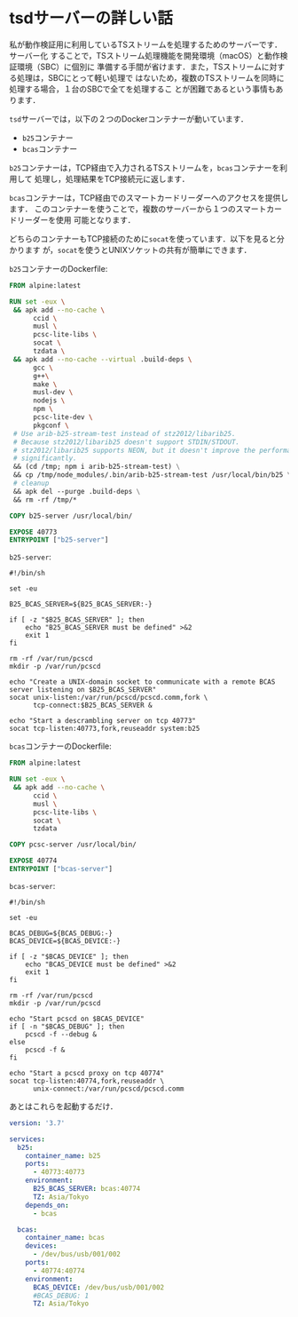# tsdサーバーの詳しい話

私が動作検証用に利用しているTSストリームを処理するためのサーバーです．サーバー化
することで，TSストリーム処理機能を開発環境（macOS）と動作検証環境（SBC）に個別に
準備する手間が省けます．また，TSストリームに対する処理は，SBCにとって軽い処理で
はないため，複数のTSストリームを同時に処理する場合，１台のSBCで全てを処理するこ
とが困難であるという事情もあります．

`tsd`サーバーでは，以下の２つのDockerコンテナーが動いています．

* `b25`コンテナー
* `bcas`コンテナー

`b25`コンテナーは，TCP経由で入力されるTSストリームを，`bcas`コンテナーを利用して
処理し，処理結果をTCP接続元に返します．

`bcas`コンテナーは，TCP経由でのスマートカードリーダーへのアクセスを提供します．
このコンテナーを使うことで，複数のサーバーから１つのスマートカードリーダーを使用
可能となります．

どちらのコンテナーもTCP接続のために`socat`を使っています．以下を見ると分かります
が，`socat`を使うとUNIXソケットの共有が簡単にできます．

`b25`コンテナーのDockerfile:

```Dockerfile
FROM alpine:latest

RUN set -eux \
 && apk add --no-cache \
      ccid \
      musl \
      pcsc-lite-libs \
      socat \
      tzdata \
 && apk add --no-cache --virtual .build-deps \
      gcc \
      g++\
      make \
      musl-dev \
      nodejs \
      npm \
      pcsc-lite-dev \
      pkgconf \
 # Use arib-b25-stream-test instead of stz2012/libarib25.
 # Because stz2012/libarib25 doesn't support STDIN/STDOUT.
 # stz2012/libarib25 supports NEON, but it doesn't improve the performance
 # significantly.
 && (cd /tmp; npm i arib-b25-stream-test) \
 && cp /tmp/node_modules/.bin/arib-b25-stream-test /usr/local/bin/b25 \
 # cleanup
 && apk del --purge .build-deps \
 && rm -rf /tmp/*

COPY b25-server /usr/local/bin/

EXPOSE 40773
ENTRYPOINT ["b25-server"]
```

`b25-server`:

```shell
#!/bin/sh

set -eu

B25_BCAS_SERVER=${B25_BCAS_SERVER:-}

if [ -z "$B25_BCAS_SERVER" ]; then
    echo "B25_BCAS_SERVER must be defined" >&2
    exit 1
fi

rm -rf /var/run/pcscd
mkdir -p /var/run/pcscd

echo "Create a UNIX-domain socket to communicate with a remote BCAS server listening on $B25_BCAS_SERVER"
socat unix-listen:/var/run/pcscd/pcscd.comm,fork \
      tcp-connect:$B25_BCAS_SERVER &

echo "Start a descrambling server on tcp 40773"
socat tcp-listen:40773,fork,reuseaddr system:b25
```

`bcas`コンテナーのDockerfile:

```Dockerfile
FROM alpine:latest

RUN set -eux \
 && apk add --no-cache \
      ccid \
      musl \
      pcsc-lite-libs \
      socat \
      tzdata

COPY pcsc-server /usr/local/bin/

EXPOSE 40774
ENTRYPOINT ["bcas-server"]
```

`bcas-server`:

```shell
#!/bin/sh

set -eu

BCAS_DEBUG=${BCAS_DEBUG:-}
BCAS_DEVICE=${BCAS_DEVICE:-}

if [ -z "$BCAS_DEVICE" ]; then
    echo "BCAS_DEVICE must be defined" >&2
    exit 1
fi

rm -rf /var/run/pcscd
mkdir -p /var/run/pcscd

echo "Start pcscd on $BCAS_DEVICE"
if [ -n "$BCAS_DEBUG" ]; then
    pcscd -f --debug &
else
    pcscd -f &
fi

echo "Start a pcscd proxy on tcp 40774"
socat tcp-listen:40774,fork,reuseaddr \
      unix-connect:/var/run/pcscd/pcscd.comm
```

あとはこれらを起動するだけ．

```yaml
version: '3.7'

services:
  b25:
    container_name: b25
    ports:
      - 40773:40773
    environment:
      B25_BCAS_SERVER: bcas:40774
      TZ: Asia/Tokyo
    depends_on:
      - bcas

  bcas:
    container_name: bcas
    devices:
      - /dev/bus/usb/001/002
    ports:
      - 40774:40774
    environment:
      BCAS_DEVICE: /dev/bus/usb/001/002
      #BCAS_DEBUG: 1
      TZ: Asia/Tokyo
```
